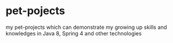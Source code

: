 # pet-pojects
my pet-projects which can demonstrate my growing up skills and knowledges in Java 8, Spring 4 and other technologies